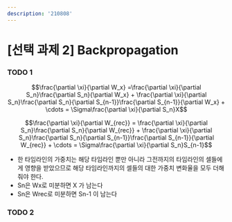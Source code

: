 ```yaml
---
description: '210808'
---
```


# \[선택 과제 2\] Backpropagation

### TODO 1

$$\frac{\partial \xi}{\partial W_x} =\frac{\partial \xi}{\partial S_n}\frac{\partial S_n}{\partial W_x} + \frac{\partial \xi}{\partial S_n}\frac{\partial S_n}{\partial S_{n-1}}\frac{\partial S_{n-1}}{\partial W_x} + \cdots = \Sigma\frac{\partial \xi}{\partial S_n}X$$

$$\frac{\partial \xi}{\partial W_{rec}} = \frac{\partial \xi}{\partial S_n}\frac{\partial S_n}{\partial W_{rec}} + \frac{\partial \xi}{\partial S_n}\frac{\partial S_n}{\partial S_{n-1}}\frac{\partial S_{n-1}}{\partial W_{rec}} + \cdots = \Sigma\frac{\partial \xi}{\partial S_n}S_{n-1}$$

* 한 타임라인의 가중치는 해당 타임라인 뿐만 아니라 그전까지의 타임라인의 셀들에게 영향을 받았으므로 해당 타임라인까지의 셀들의 대한 가중치 변화율을 모두 더해줘야 한다.
* Sn은 Wx로 미분하면 X 가 남는다
* Sn은 Wrec로 미분하면 Sn-1 이 남는다



### TODO 2



